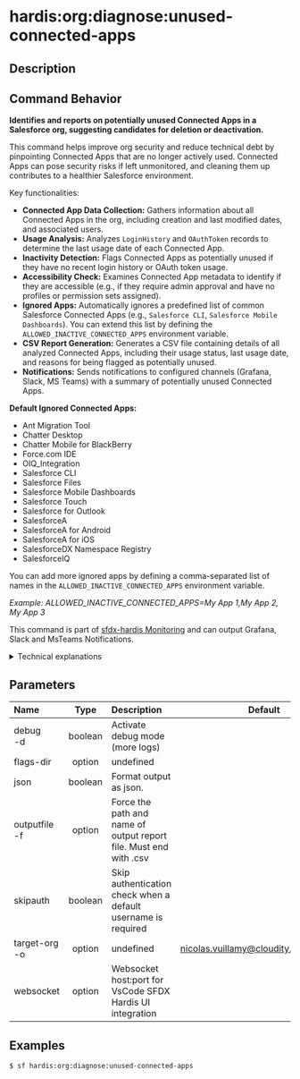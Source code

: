 <!-- This file has been generated with command 'sf hardis:doc:plugin:generate'. Please do not update it manually or it may be overwritten -->
# hardis:org:diagnose:unused-connected-apps

## Description


## Command Behavior

**Identifies and reports on potentially unused Connected Apps in a Salesforce org, suggesting candidates for deletion or deactivation.**

This command helps improve org security and reduce technical debt by pinpointing Connected Apps that are no longer actively used. Connected Apps can pose security risks if left unmonitored, and cleaning them up contributes to a healthier Salesforce environment.

Key functionalities:

- **Connected App Data Collection:** Gathers information about all Connected Apps in the org, including creation and last modified dates, and associated users.
- **Usage Analysis:** Analyzes `LoginHistory` and `OAuthToken` records to determine the last usage date of each Connected App.
- **Inactivity Detection:** Flags Connected Apps as potentially unused if they have no recent login history or OAuth token usage.
- **Accessibility Check:** Examines Connected App metadata to identify if they are accessible (e.g., if they require admin approval and have no profiles or permission sets assigned).
- **Ignored Apps:** Automatically ignores a predefined list of common Salesforce Connected Apps (e.g., `Salesforce CLI`, `Salesforce Mobile Dashboards`). You can extend this list by defining the `ALLOWED_INACTIVE_CONNECTED_APPS` environment variable.
- **CSV Report Generation:** Generates a CSV file containing details of all analyzed Connected Apps, including their usage status, last usage date, and reasons for being flagged as potentially unused.
- **Notifications:** Sends notifications to configured channels (Grafana, Slack, MS Teams) with a summary of potentially unused Connected Apps.

**Default Ignored Connected Apps:**

- Ant Migration Tool
- Chatter Desktop
- Chatter Mobile for BlackBerry
- Force.com IDE
- OIQ_Integration
- Salesforce CLI
- Salesforce Files
- Salesforce Mobile Dashboards
- Salesforce Touch
- Salesforce for Outlook
- SalesforceA
- SalesforceA for Android
- SalesforceA for iOS
- SalesforceDX Namespace Registry
- SalesforceIQ

You can add more ignored apps by defining a comma-separated list of names in the `ALLOWED_INACTIVE_CONNECTED_APPS` environment variable.

_Example: 
ALLOWED_INACTIVE_CONNECTED_APPS=My App 1,My App 2, My App 3_

This command is part of [sfdx-hardis Monitoring](https://sfdx-hardis.cloudity.com/salesforce-monitoring-unused-connected-apps/) and can output Grafana, Slack and MsTeams Notifications.

<details>
<summary>Technical explanations</summary>

The command's technical implementation involves:

- **Salesforce SOQL Queries:** It performs SOQL queries against `ConnectedApplication`, `LoginHistory`, and `OAuthToken` objects to gather comprehensive data about Connected Apps and their usage.
- **Temporary SFDX Project:** It creates a temporary SFDX project to retrieve Connected App metadata, allowing for local parsing and analysis of their XML files.
- **Metadata Parsing:** It parses the `connectedApp-meta.xml` files to check for `isAdminApproved` and the presence of `profileName` or `permissionsetName` to determine accessibility.
- **Data Correlation:** It correlates data from various Salesforce objects to build a complete picture of each Connected App's usage and status.
- **Date Calculation:** Uses `moment` to calculate the time since the last OAuth token usage.
- **Report Generation:** It uses `generateCsvFile` to create the CSV report of unused Connected Apps.
- **Notification Integration:** It integrates with the `NotifProvider` to send notifications, including attachments of the generated CSV report and metrics for monitoring dashboards.
- **File System Operations:** Uses `fs-extra` for creating and removing temporary directories and files.
- **Environment Variable Reading:** Reads the `ALLOWED_INACTIVE_CONNECTED_APPS` environment variable to customize the list of ignored Connected Apps.
</details>


## Parameters

|Name|Type|Description|Default|Required|Options|
|:---|:--:|:----------|:-----:|:------:|:-----:|
|debug<br/>-d|boolean|Activate debug mode (more logs)||||
|flags-dir|option|undefined||||
|json|boolean|Format output as json.||||
|outputfile<br/>-f|option|Force the path and name of output report file. Must end with .csv||||
|skipauth|boolean|Skip authentication check when a default username is required||||
|target-org<br/>-o|option|undefined|nicolas.vuillamy@cloudity.com.playnico|||
|websocket|option|Websocket host:port for VsCode SFDX Hardis UI integration||||

## Examples

```shell
$ sf hardis:org:diagnose:unused-connected-apps
```


